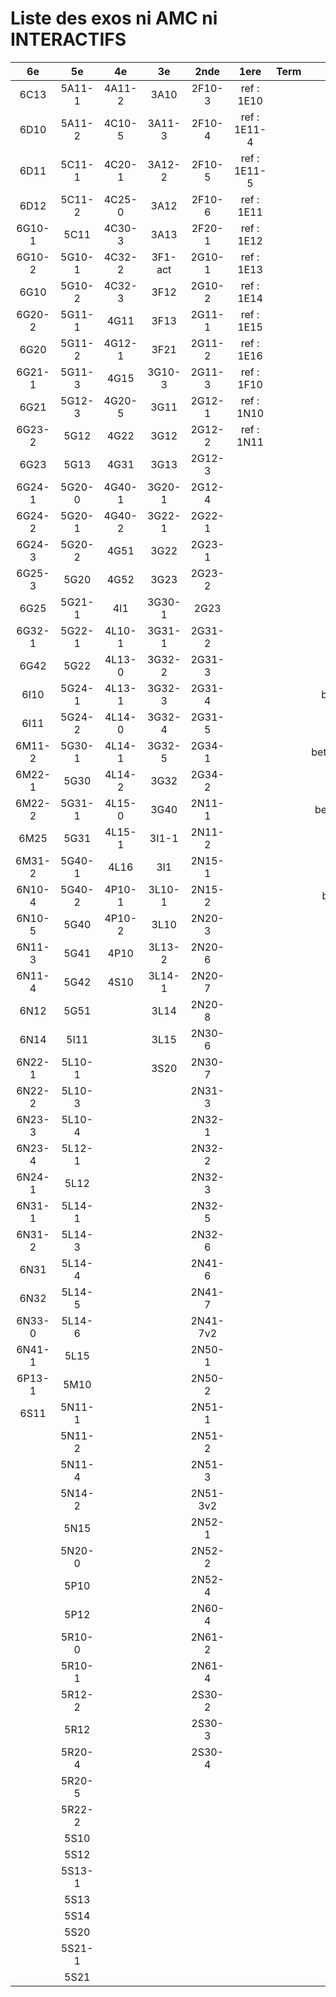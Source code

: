 # Liste des exos ni AMC ni INTERACTIFS

|6e|5e|4e|3e|2nde|1ere|Term|Reste|
|:-:|:-:|:-:|:-:|:-:|:-:|:-:|:-:|
|6C13|5A11-1|4A11-2|3A10|2F10-3|ref : 1E10||MG32_3F13|
|6D10|5A11-2|4C10-5|3A11-3|2F10-4|ref : 1E11-4||beta2F31|
|6D11|5C11-1|4C20-1|3A12-2|2F10-5|ref : 1E11-5||beta2N60-X1|
|6D12|5C11-2|4C25-0|3A12|2F10-6|ref : 1E11||beta2N60-X2|
|6G10-1|5C11|4C30-3|3A13|2F20-1|ref : 1E12||beta3F23|
|6G10-2|5G10-1|4C32-2|3F1-act|2G10-1|ref : 1E13||beta3G15|
|6G10|5G10-2|4C32-3|3F12|2G10-2|ref : 1E14||beta3G41|
|6G20-2|5G11-1|4G11|3F13|2G11-1|ref : 1E15||beta3s21|
|6G20|5G11-2|4G12-1|3F21|2G11-2|ref : 1E16||beta4C31|
|6G21-1|5G11-3|4G15|3G10-3|2G11-3|ref : 1F10||beta4G20-3|
|6G21|5G12-3|4G20-5|3G11|2G12-1|ref : 1N10||beta4G20-4|
|6G23-2|5G12|4G22|3G12|2G12-2|ref : 1N11||beta6C33-1|
|6G23|5G13|4G31|3G13|2G12-3|||beta6test2|
|6G24-1|5G20-0|4G40-1|3G20-1|2G12-4|||beta6test2021|
|6G24-2|5G20-1|4G40-2|3G22-1|2G22-1|||betaAsymptotesObliques|
|6G24-3|5G20-2|4G51|3G22|2G23-1|||betaEqCarreDansC|
|6G25-3|5G20|4G52|3G23|2G23-2|||betaEquationsLog|
|6G25|5G21-1|4I1|3G30-1|2G23|||betaEqValAbs|
|6G32-1|5G22-1|4L10-1|3G31-1|2G31-2|||betaExo3d|
|6G42|5G22|4L13-0|3G32-2|2G31-3|||betaExoSimpleMatthieu|
|6I10|5G24-1|4L13-1|3G32-3|2G31-4|||betaModele10_simple_question-reponse|
|6I11|5G24-2|4L14-0|3G32-4|2G31-5|||betaModele11_parametrable|
|6M11-2|5G30-1|4L14-1|3G32-5|2G34-1|||betaModele20_plusieurs_types_de_questions|
|6M22-1|5G30|4L14-2|3G32|2G34-2|||betaModele21_parametrables|
|6M22-2|5G31-1|4L15-0|3G40|2N11-1|||betaModele30_constructions_géométriques|
|6M25|5G31|4L15-1|3I1-1|2N11-2|||betaModele31_parametrables|
|6M31-2|5G40-1|4L16|3I1|2N15-1|||betaModele40_tableau_proportionnalite|
|6N10-4|5G40-2|4P10-1|3L10-1|2N15-2|||betaModele41_tableau_signes_variations|
|6N10-5|5G40|4P10-2|3L10|2N20-3|||betaProbaAouB|
|6N11-3|5G41|4P10|3L13-2|2N20-6|||betaProbabilites|
|6N11-4|5G42|4S10|3L14-1|2N20-7|||betaPuissances|
|6N12|5G51||3L14|2N20-8|||betarotation3d|
|6N14|5I11||3L15|2N30-6|||betaSpline|
|6N22-1|5L10-1||3S20|2N30-7|||betaSys2x2CombLin|
|6N22-2|5L10-3|||2N31-3|||betaTracerParabole|
|6N23-3|5L10-4|||2N32-1|||moule_a_exo_mathalea|
|6N23-4|5L12-1|||2N32-2|||moule_a_exo_mathalea2d|
|6N24-1|5L12|||2N32-3|||c3C10-2|
|6N31-1|5L14-1|||2N32-5|||c3I11|
|6N31-2|5L14-3|||2N32-6|||c3N10|
|6N31|5L14-4|||2N41-6|||c3N23|
|6N32|5L14-5|||2N41-7|||can6I01|
|6N33-0|5L14-6|||2N41-7v2|||CM020|
|6N41-1|5L15|||2N50-1|||CM021|
|6P13-1|5M10|||2N50-2|||ExC100|
|6S11|5N11-1|||2N51-1|||HPC100|
||5N11-2|||2N51-2|||PEA11-1|
||5N11-4|||2N51-3|||PEA11|
||5N14-2|||2N51-3v2|||PEA12|
||5N15|||2N52-1|||PEA13|
||5N20-0|||2N52-2|||PEG20|
||5P10|||2N52-4|||PEG21|
||5P12|||2N60-4|||PEG22|
||5R10-0|||2N61-2|||PEG23|
||5R10-1|||2N61-4|||PEG24|
||5R12-2|||2S30-2|||P003|
||5R12|||2S30-3|||P004|
||5R20-4|||2S30-4|||P005|
||5R20-5||||||P006|
||5R22-2||||||P007|
||5S10||||||P008|
||5S12||||||P009|
||5S13-1||||||P010|
||5S13||||||P011|
||5S14||||||P012|
||5S20||||||P013|
||5S21-1||||||P014|
||5S21|||||||
